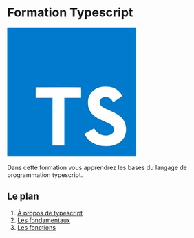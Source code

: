 # Formation Typescript

![logo](./assets/images/ts-logo.png)

Dans cette formation vous apprendrez les bases du langage de programmation typescript.

## Le plan

1. [À propos de typescript](./assets/cours/about.md)
2. [Les fondamentaux](./assets/cours/fondation.md)
3. [Les fonctions](./assets/cours/functions.md)
